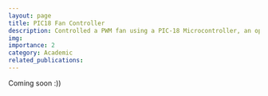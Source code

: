 ```yaml
---
layout: page
title: PIC18 Fan Controller
description: Controlled a PWM fan using a PIC-18 Microcontroller, an optocoupler and a potentiometer.
img: 
importance: 2
category: Academic
related_publications:
---
```

Coming soon :))
